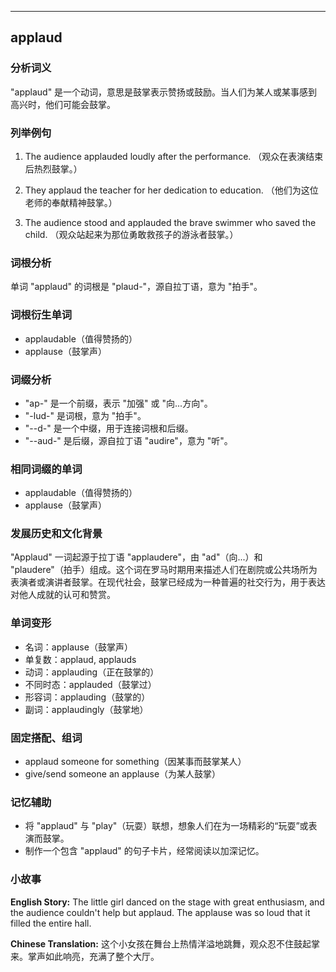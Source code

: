 
---------------
## applaud
### 分析词义
"applaud" 是一个动词，意思是鼓掌表示赞扬或鼓励。当人们为某人或某事感到高兴时，他们可能会鼓掌。

### 列举例句
1. The audience applauded loudly after the performance.
   （观众在表演结束后热烈鼓掌。）

2. They applaud the teacher for her dedication to education.
   （他们为这位老师的奉献精神鼓掌。）

3. The audience stood and applauded the brave swimmer who saved the child.
   （观众站起来为那位勇敢救孩子的游泳者鼓掌。）

### 词根分析
单词 "applaud" 的词根是 "plaud-"，源自拉丁语，意为 "拍手"。

### 词根衍生单词
- applaudable（值得赞扬的）
- applause（鼓掌声）

### 词缀分析
- "ap-" 是一个前缀，表示 "加强" 或 "向...方向"。
- "-lud-" 是词根，意为 "拍手"。
- "--d-" 是一个中缀，用于连接词根和后缀。
- "--aud-" 是后缀，源自拉丁语 "audire"，意为 "听"。

### 相同词缀的单词
- applaudable（值得赞扬的）
- applause（鼓掌声）

### 发展历史和文化背景
"Applaud" 一词起源于拉丁语 "applaudere"，由 "ad"（向...）和 "plaudere"（拍手）组成。这个词在罗马时期用来描述人们在剧院或公共场所为表演者或演讲者鼓掌。在现代社会，鼓掌已经成为一种普遍的社交行为，用于表达对他人成就的认可和赞赏。

### 单词变形
- 名词：applause（鼓掌声）
- 单复数：applaud, applauds
- 动词：applauding（正在鼓掌的）
- 不同时态：applauded（鼓掌过）
- 形容词：applauding（鼓掌的）
- 副词：applaudingly（鼓掌地）

### 固定搭配、组词
- applaud someone for something（因某事而鼓掌某人）
- give/send someone an applause（为某人鼓掌）

### 记忆辅助
- 将 "applaud" 与 "play"（玩耍）联想，想象人们在为一场精彩的“玩耍”或表演而鼓掌。
- 制作一个包含 "applaud" 的句子卡片，经常阅读以加深记忆。

### 小故事
**English Story:**
The little girl danced on the stage with great enthusiasm, and the audience couldn't help but applaud. The applause was so loud that it filled the entire hall.

**Chinese Translation:**
这个小女孩在舞台上热情洋溢地跳舞，观众忍不住鼓起掌来。掌声如此响亮，充满了整个大厅。

